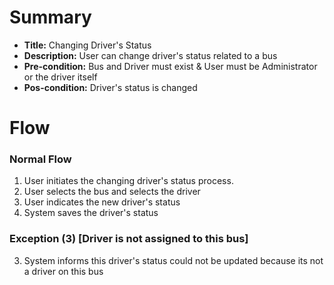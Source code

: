 # Summary

- **Title:** Changing Driver's Status
- **Description:** User can change driver's status related to a bus
- **Pre-condition:** Bus and Driver must exist & User must be Administrator or the driver itself
- **Pos-condition:** Driver's status is changed

# Flow

### Normal Flow

1. User initiates the changing driver's status process.
2. User selects the bus and selects the driver
3. User indicates the new driver's status
5. System saves the driver's status

### Exception (3) [Driver is not assigned to this bus]

3. System informs this driver's status could not be updated because its not a driver on this bus

